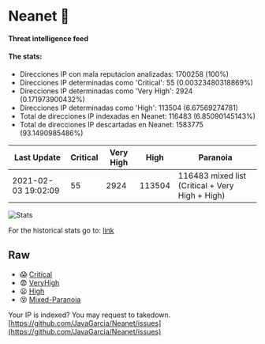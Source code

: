 # Neanet :hocho:
#### Threat intelligence feed
#### The stats:

- Direcciones IP con mala reputacion analizadas: 1700258 (100%)
- Direcciones IP determinadas como 'Critical':  55 (0.00323480318869%)
- Direcciones IP determinadas como 'Very High':  2924 (0.171973900432%)
- Direcciones IP determinadas como 'High':  113504 (6.67569274781)
- Total de direcciones IP indexadas en Neanet:  116483 (6.85090145143%)
- Total de direcciones IP descartadas en Neanet:  1583775 (93.1490985486%)

| Last Update | Critical | Very High | High | Paranoia |
| --- | --- | --- | --- | --- |
| 2021-02-03 19:02:09 | 55 | 2924 | 113504 | 116483 mixed list (Critical + Very High + High)|

![Stats](https://docs.google.com/spreadsheets/d/e/2PACX-1vSnaNMIXVabIpDJjufMlzH7poXnshF3mgd8Is1g9ytUEzVsP5my4Trn8f-xkoLLQ38xpL3HtmUexLo6/pubchart?oid=501124687&format=image)

For the historical stats go to: [link](/stats.csv)
## Raw
- :scream: [Critical](https://raw.githubusercontent.com/JavaGarcia/Neanet/master/blacklists/neanet_critical.txt)
- :fearful: [VeryHigh](https://raw.githubusercontent.com/JavaGarcia/Neanet/master/blacklists/neanet_veryHigh.txtt)
- :frowning: [High](https://raw.githubusercontent.com/JavaGarcia/Neanet/master/blacklists/neanet_high.txt)
- :dizzy_face: [Mixed-Paranoia](https://raw.githubusercontent.com/JavaGarcia/Neanet/master/blacklists/neanet_all.txt)


Your IP is indexed? You may request to takedown. [https://github.com/JavaGarcia/Neanet/issues](https://github.com/JavaGarcia/Neanet/issues)

































































































































































































































































































































































































































































































































































































































































































































































































































































































































































































































































































































































































































































































































































































































































































































































































































































































































































































































































































































































































































































































































































































































































































































































































































































































































































































































































































































































































































































































































































































































































































































































































































































































































































































































































































































































































































































































































































































































































































































































































































































































